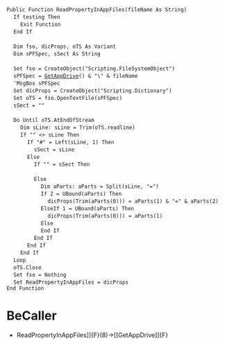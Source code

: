 &nbsp;  &nbsp;  &nbsp;  &nbsp;  
`Public Function ReadPropertyInAppFiles(fileName As String)`  
&nbsp;&nbsp;&nbsp;&nbsp;`If testing Then`  
&nbsp;&nbsp;&nbsp;&nbsp;&nbsp;&nbsp;&nbsp;&nbsp;`Exit Function`  
&nbsp;&nbsp;&nbsp;&nbsp;`End If`  
&nbsp;  &nbsp;  &nbsp;  &nbsp;  
&nbsp;&nbsp;&nbsp;&nbsp;`Dim fso, dicProps, oTS As Variant`  
&nbsp;&nbsp;&nbsp;&nbsp;`Dim sPFSpec, sSect As String`  
&nbsp;  &nbsp;  &nbsp;  &nbsp;  
&nbsp;&nbsp;&nbsp;&nbsp;`Set fso = CreateObject("Scripting.FileSystemObject")`  
&nbsp;&nbsp;&nbsp;&nbsp;`sPFSpec = `[`GetAppDrive`](GetAppDrive)`() & "\" & fileName`  
&nbsp;&nbsp;&nbsp;&nbsp;`'MsgBox sPFSpec`  
&nbsp;&nbsp;&nbsp;&nbsp;`Set dicProps = CreateObject("Scripting.Dictionary")`  
&nbsp;&nbsp;&nbsp;&nbsp;`Set oTS = fso.OpenTextFile(sPFSpec)`  
&nbsp;&nbsp;&nbsp;&nbsp;`sSect = ""`  
&nbsp;  &nbsp;  &nbsp;  &nbsp;  
&nbsp;&nbsp;&nbsp;&nbsp;`Do Until oTS.AtEndOfStream`  
&nbsp;&nbsp;&nbsp;&nbsp;&nbsp;&nbsp;&nbsp;&nbsp;`Dim sLine: sLine = Trim(oTS.readline)`  
&nbsp;&nbsp;&nbsp;&nbsp;&nbsp;&nbsp;&nbsp;&nbsp;`If "" <> sLine Then`  
&nbsp;&nbsp;&nbsp;&nbsp;&nbsp;&nbsp;&nbsp;&nbsp;&nbsp;&nbsp;&nbsp;&nbsp;`If "#" = Left(sLine, 1) Then`  
&nbsp;&nbsp;&nbsp;&nbsp;&nbsp;&nbsp;&nbsp;&nbsp;&nbsp;&nbsp;&nbsp;&nbsp;&nbsp;&nbsp;&nbsp;&nbsp;`sSect = sLine`  
&nbsp;&nbsp;&nbsp;&nbsp;&nbsp;&nbsp;&nbsp;&nbsp;&nbsp;&nbsp;&nbsp;&nbsp;`Else`  
&nbsp;&nbsp;&nbsp;&nbsp;&nbsp;&nbsp;&nbsp;&nbsp;&nbsp;&nbsp;&nbsp;&nbsp;&nbsp;&nbsp;&nbsp;&nbsp;`If "" = sSect Then`  
&nbsp;  &nbsp;  &nbsp;  &nbsp;  
&nbsp;&nbsp;&nbsp;&nbsp;&nbsp;&nbsp;&nbsp;&nbsp;&nbsp;&nbsp;&nbsp;&nbsp;&nbsp;&nbsp;&nbsp;&nbsp;`Else`  
&nbsp;&nbsp;&nbsp;&nbsp;&nbsp;&nbsp;&nbsp;&nbsp;&nbsp;&nbsp;&nbsp;&nbsp;&nbsp;&nbsp;&nbsp;&nbsp;&nbsp;&nbsp;&nbsp;&nbsp;`Dim aParts: aParts = Split(sLine, "=")`  
&nbsp;&nbsp;&nbsp;&nbsp;&nbsp;&nbsp;&nbsp;&nbsp;&nbsp;&nbsp;&nbsp;&nbsp;&nbsp;&nbsp;&nbsp;&nbsp;&nbsp;&nbsp;&nbsp;&nbsp;`If 2 = UBound(aParts) Then`  
&nbsp;&nbsp;&nbsp;&nbsp;&nbsp;&nbsp;&nbsp;&nbsp;&nbsp;&nbsp;&nbsp;&nbsp;&nbsp;&nbsp;&nbsp;&nbsp;&nbsp;&nbsp;&nbsp;&nbsp;&nbsp;&nbsp;&nbsp;&nbsp;`dicProps(Trim(aParts(0))) = aParts(1) & "=" & aParts(2)`  
&nbsp;&nbsp;&nbsp;&nbsp;&nbsp;&nbsp;&nbsp;&nbsp;&nbsp;&nbsp;&nbsp;&nbsp;&nbsp;&nbsp;&nbsp;&nbsp;&nbsp;&nbsp;&nbsp;&nbsp;`ElseIf 1 = UBound(aParts) Then`  
&nbsp;&nbsp;&nbsp;&nbsp;&nbsp;&nbsp;&nbsp;&nbsp;&nbsp;&nbsp;&nbsp;&nbsp;&nbsp;&nbsp;&nbsp;&nbsp;&nbsp;&nbsp;&nbsp;&nbsp;&nbsp;&nbsp;&nbsp;&nbsp;`dicProps(Trim(aParts(0))) = aParts(1)`  
&nbsp;&nbsp;&nbsp;&nbsp;&nbsp;&nbsp;&nbsp;&nbsp;&nbsp;&nbsp;&nbsp;&nbsp;&nbsp;&nbsp;&nbsp;&nbsp;&nbsp;&nbsp;&nbsp;&nbsp;`Else`  
&nbsp;&nbsp;&nbsp;&nbsp;&nbsp;&nbsp;&nbsp;&nbsp;&nbsp;&nbsp;&nbsp;&nbsp;&nbsp;&nbsp;&nbsp;&nbsp;&nbsp;&nbsp;&nbsp;&nbsp;`End If`  
&nbsp;&nbsp;&nbsp;&nbsp;&nbsp;&nbsp;&nbsp;&nbsp;&nbsp;&nbsp;&nbsp;&nbsp;&nbsp;&nbsp;&nbsp;&nbsp;`End If`  
&nbsp;&nbsp;&nbsp;&nbsp;&nbsp;&nbsp;&nbsp;&nbsp;&nbsp;&nbsp;&nbsp;&nbsp;`End If`  
&nbsp;&nbsp;&nbsp;&nbsp;&nbsp;&nbsp;&nbsp;&nbsp;`End If`  
&nbsp;&nbsp;&nbsp;&nbsp;`Loop`  
&nbsp;&nbsp;&nbsp;&nbsp;`oTS.Close`  
&nbsp;&nbsp;&nbsp;&nbsp;`Set fso = Nothing`  
&nbsp;&nbsp;&nbsp;&nbsp;`Set ReadPropertyInAppFiles = dicProps`  
`End Function`  


# BeCaller
- ReadPropertyInAppFiles]]{F}(8)->[[GetAppDrive]]{F}

